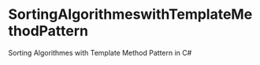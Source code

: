 # SortingAlgorithmeswithTemplateMethodPattern
Sorting Algorithmes with Template Method Pattern in C#

